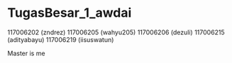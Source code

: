 TugasBesar_1_awdai
==================

117006202 (zndrez) 117006205 (wahyu205) 117006206 (dezuli) 117006215 (adityabayu) 117006219 (iisuswatun)

Master is me
